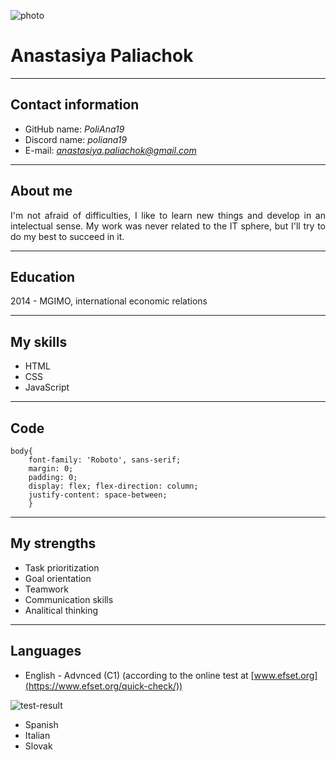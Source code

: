 ![photo](/rsschool-cv/photo-cv.jpg)

# Anastasiya Paliachok
***

## Contact information
* GitHub name: *PoliAna19*
* Discord name: *poliana19*
* E-mail: *anastasiya.paliachok@gmail.com*

***

## About me

<div align="justify"> I'm not afraid of difficulties, I like to learn new things and develop in an intelectual sense. My work was never related to the IT sphere, but I'll try to do my best to succeed in it. </div>

***

## Education
2014 - MGIMO, international economic relations

***

## My skills
* HTML
* CSS
* JavaScript

***

## Code
```
body{
    font-family: 'Roboto', sans-serif;
    margin: 0;
    padding: 0;
    display: flex; flex-direction: column;
    justify-content: space-between;
    }
```
***

## My strengths
* Task prioritization
* Goal orientation
* Teamwork
* Communication skills
* Analitical thinking

***

## Languages
* English - Advnced (C1) (according to the online test at [www.efset.org](https://www.efset.org/quick-check/))

![test-result](/rsschool-cv/EFSET-result.jpg)

* Spanish
* Italian
* Slovak



